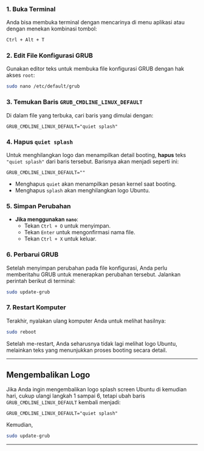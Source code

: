 ### 1. Buka Terminal

Anda bisa membuka terminal dengan mencarinya di menu aplikasi atau dengan menekan kombinasi tombol:

```bash
Ctrl + Alt + T
```

### 2. Edit File Konfigurasi GRUB

Gunakan editor teks untuk membuka file konfigurasi GRUB dengan hak akses `root`:

```bash
sudo nano /etc/default/grub
```
### 3. Temukan Baris `GRUB_CMDLINE_LINUX_DEFAULT`

Di dalam file yang terbuka, cari baris yang dimulai dengan:

```
GRUB_CMDLINE_LINUX_DEFAULT="quiet splash"
```

### 4. Hapus `quiet splash`

Untuk menghilangkan logo dan menampilkan detail booting, **hapus** teks `"quiet splash"` dari baris tersebut. Barisnya akan menjadi seperti ini:

```
GRUB_CMDLINE_LINUX_DEFAULT=""
```

* Menghapus `quiet` akan menampilkan pesan kernel saat booting.
* Menghapus `splash` akan menghilangkan logo Ubuntu.

### 5. Simpan Perubahan

* **Jika menggunakan `nano`**:
    * Tekan `Ctrl + O` untuk menyimpan.
    * Tekan `Enter` untuk mengonfirmasi nama file.
    * Tekan `Ctrl + X` untuk keluar.

### 6. Perbarui GRUB

Setelah menyimpan perubahan pada file konfigurasi, Anda perlu memberitahu GRUB untuk menerapkan perubahan tersebut. Jalankan perintah berikut di terminal:

```bash
sudo update-grub
```

### 7. Restart Komputer

Terakhir, nyalakan ulang komputer Anda untuk melihat hasilnya:

```bash
sudo reboot
```

Setelah me-restart, Anda seharusnya tidak lagi melihat logo Ubuntu, melainkan teks yang menunjukkan proses booting secara detail.

---

## Mengembalikan Logo

Jika Anda ingin mengembalikan logo splash screen Ubuntu di kemudian hari, cukup ulangi langkah 1 sampai 6, tetapi ubah baris `GRUB_CMDLINE_LINUX_DEFAULT` kembali menjadi:

```
GRUB_CMDLINE_LINUX_DEFAULT="quiet splash"
```

Kemudian, 
```bash
sudo update-grub
```
---
